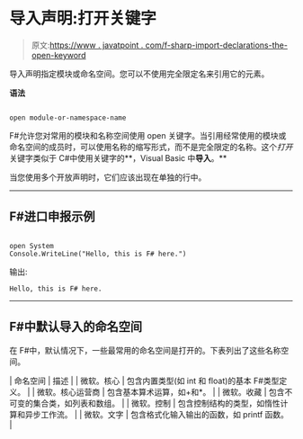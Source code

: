 # 导入声明:打开关键字

> 原文:[https://www . javatpoint . com/f-sharp-import-declarations-the-open-keyword](https://www.javatpoint.com/f-sharp-import-declarations-the-open-keyword)

导入声明指定模块或命名空间。您可以不使用完全限定名来引用它的元素。

**语法**

```

open module-or-namespace-name

```

F#允许您对常用的模块和名称空间使用 open 关键字。当引用经常使用的模块或命名空间的成员时，可以使用名称的缩写形式，而不是完全限定的名称。这个*打开*关键字类似于 C#中使用关键字的**，Visual Basic 中**导入**。**

当您使用多个开放声明时，它们应该出现在单独的行中。

* * *

## F#进口申报示例

```

open System
Console.WriteLine("Hello, this is F# here.")

```

输出:

```
Hello, this is F# here.

```

* * *

## F#中默认导入的命名空间

在 F#中，默认情况下，一些最常用的命名空间是打开的。下表列出了这些名称空间。

| 命名空间 | 描述 |
| 微软。核心 | 包含内置类型(如 int 和 float)的基本 F#类型定义。 |
| 微软。核心运营商 | 包含基本算术运算，如+和*。 |
| 微软。收藏 | 包含不可变的集合类，如列表和数组。 |
| 微软。控制 | 包含控制结构的类型，如惰性计算和异步工作流。 |
| 微软。文字 | 包含格式化输入输出的函数，如 printf 函数。 |